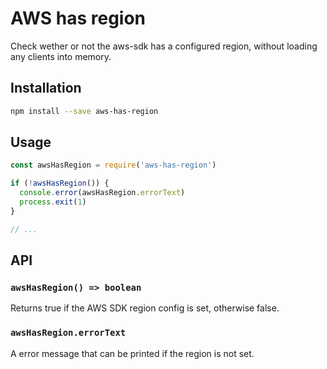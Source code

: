 # AWS has region

Check wether or not the aws-sdk has a configured region, without loading any clients into memory.

## Installation

```sh
npm install --save aws-has-region
```

## Usage

```js
const awsHasRegion = require('aws-has-region')

if (!awsHasRegion()) {
  console.error(awsHasRegion.errorText)
  process.exit(1)
}

// ...
```

## API

### `awsHasRegion() => boolean`

Returns true if the AWS SDK region config is set, otherwise false.

### `awsHasRegion.errorText`

A error message that can be printed if the region is not set.
